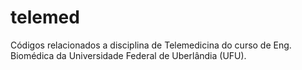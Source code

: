 # telemed
Códigos relacionados a disciplina de Telemedicina do curso de Eng. Biomédica da Universidade Federal de Uberlândia (UFU).
